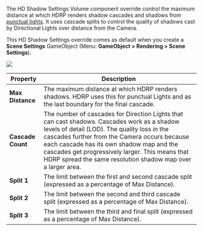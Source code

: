 The HD Shadow Settings Volume component override control the maximum distance at which HDRP renders shadow cascades and shadows from [punctual lights](https://github.com/Unity-Technologies/ScriptableRenderPipeline/wiki/Glossary#PunctualLight). It uses cascade splits to control the quality of shadows cast by Directional Lights over distance from the Camera.

This HD Shadow Settings override comes as default when you create a __Scene Settings__ GameObject (Menu: __GameObject > Rendering > Scene Settings__).

![](https://github.com/Unity-Technologies/ScriptableRenderPipeline/wiki/Pages/HDRP/Images/SceneSettingsHDShadowSettings1.png)

| Property          | Description                                                  |
| ----------------- | ------------------------------------------------------------ |
| **Max Distance**  | The maximum distance at which HDRP renders shadows. HDRP uses this for punctual Lights and as the last boundary for the final cascade. |
| **Cascade Count** | The number of cascades for Direction Lights that can cast shadows. Cascades work as a shadow levels of detail (LOD). The quality loss in the cascades further from the Camera occurs because each cascade has its own shadow map and the cascades get progressively larger. This means that HDRP spread the same resolution shadow map over a larger area. |
| **Split 1**       | The limit between the first and second cascade split (expressed as a percentage of Max Distance). |
| **Split 2**       | The limit between the second and third cascade split (expressed as a percentage of Max Distance). |
| **Split 3**       | The limit between the third and final split (expressed as a percentage of Max Distance). |